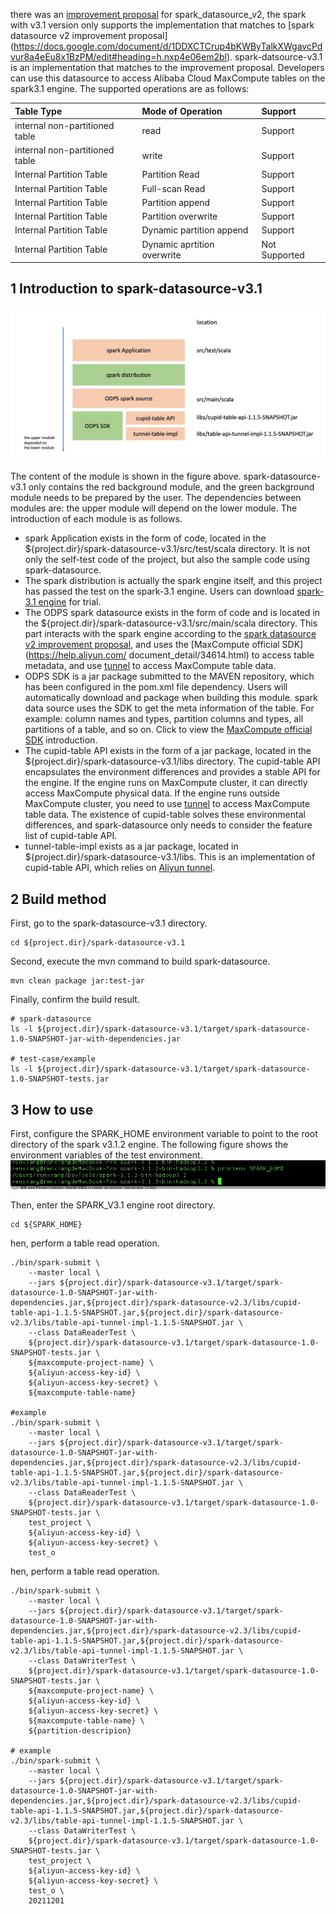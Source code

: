there was an [improvement proposal](https://docs.google.com/document/d/1DDXCTCrup4bKWByTalkXWgavcPdvur8a4eEu8x1BzPM/edit#heading=h.nxp4e06em2bl) for spark_datasource_v2, the spark with v3.1 version only supports the implementation that matches to [spark datasource v2 improvement proposal] (https://docs.google.com/document/d/1DDXCTCrup4bKWByTalkXWgavcPdvur8a4eEu8x1BzPM/edit#heading=h.nxp4e06em2bl). spark-datsource-v3.1 is an implementation that matches to the improvement proposal. Developers can use this datasource to access Alibaba Cloud MaxCompute tables on the spark3.1 engine. The supported operations are as follows:

|Table Type|Mode of Operation|Support|
|:----|:----|:----|
|internal non-partitioned table| read | Support |
|internal non-partitioned table| write | Support
|Internal Partition Table | Partition Read | Support |
|Internal Partition Table | Full-scan Read | Support |
|Internal Partition Table | Partition append | Support |
|Internal Partition Table | Partition overwrite | Support |
|Internal Partition Table | Dynamic partition append | Support |
|Internal Partition Table | Dynamic aprtition overwrite | Not Supported |

## 1 Introduction to spark-datasource-v3.1

![spark-datasource-description](./doc-images/spark_datasource_description-en.jpg)

The content of the module is shown in the figure above. spark-datasource-v3.1 only contains the red background module, and the green background module needs to be prepared by the user. The dependencies between modules are: the upper module will depend on the lower module. The introduction of each module is as follows.

- spark Application exists in the form of code, located in the ${project.dir}/spark-datasource-v3.1/src/test/scala directory. It is not only the self-test code of the project, but also the sample code using spark-datasource.
- The spark distribution is actually the spark engine itself, and this project has passed the test on the spark-3.1 engine. Users can download [spark-3.1 engine](https://archive.apache.org/dist/spark/spark-3.1.2/) for trial.
- The ODPS spark datasource exists in the form of code and is located in the ${project.dir}/spark-datasource-v3.1/src/main/scala directory. This part interacts with the spark engine according to the [spark datasource v2 improvement proposal](https://docs.google.com/document/d/1DDXCTCrup4bKWByTalkXWgavcPdvur8a4eEu8x1BzPM/edit#heading=h.nxp4e06em2bl), and uses the [MaxCompute official SDK](https://help.aliyun.com/ document_detail/34614.html) to access table metadata, and use [tunnel](https://help.aliyun.com/document_detail/27835.html) to access MaxCompute table data.
- ODPS SDK is a jar package submitted to the MAVEN repository, which has been configured in the pom.xml file dependency. Users will automatically download and package when building this module. spark data source uses the SDK to get the meta information of the table. For example: column names and types, partition columns and types, all partitions of a table, and so on. Click to view the [MaxCompute official SDK](https://help.aliyun.com/document_detail/34614.html) introduction.
- The cupid-table API exists in the form of a jar package, located in the ${project.dir}/spark-datasource-v3.1/libs directory. The cupid-table API encapsulates the environment differences and provides a stable API for the engine. If the engine runs on MaxCompute cluster, it can directly access MaxCompute physical data. If the engine runs outside MaxCompute cluster, you need to use [tunnel](https://help.aliyun.com/document_detail/27835.html) to access MaxCompute table data. The existence of cupid-table solves these environmental differences, and spark-datasource only needs to consider the feature list of cupid-table API.
- tunnel-table-impl exists as a jar package, located in ${project.dir}/spark-datasource-v3.1/libs. This is an implementation of cupid-table API, which relies on [Aliyun tunnel](https://help.aliyun.com/document_detail/27835.html).

## 2 Build method

First, go to the spark-datasource-v3.1 directory.
```shell
cd ${project.dir}/spark-datasource-v3.1
```


Second, execute the mvn command to build spark-datasource.
```shell
mvn clean package jar:test-jar
```

Finally, confirm the build result.
```text
# spark-datasource
ls -l ${project.dir}/spark-datasource-v3.1/target/spark-datasource-1.0-SNAPSHOT-jar-with-dependencies.jar

# test-case/example
ls -l ${project.dir}/spark-datasource-v3.1/target/spark-datasource-1.0-SNAPSHOT-tests.jar
``` 

## 3 How to use

First, configure the SPARK_HOME environment variable to point to the root directory of the spark v3.1.2 engine. The following figure shows the environment variables of the test environment.
![spark-home-env](./doc-images/spark_home_env.jpg)

Then, enter the SPARK_V3.1 engine root directory.

```shell
cd ${SPARK_HOME}
```

hen, perform a table read operation.
```shell
./bin/spark-submit \
    --master local \
    --jars ${project.dir}/spark-datasource-v3.1/target/spark-datasource-1.0-SNAPSHOT-jar-with-dependencies.jar,${project.dir}/spark-datasource-v2.3/libs/cupid-table-api-1.1.5-SNAPSHOT.jar,${project.dir}/spark-datasource-v2.3/libs/table-api-tunnel-impl-1.1.5-SNAPSHOT.jar \
    --class DataReaderTest \
    ${project.dir}/spark-datasource-v3.1/target/spark-datasource-1.0-SNAPSHOT-tests.jar \
    ${maxcompute-project-name} \
    ${aliyun-access-key-id} \
    ${aliyun-access-key-secret} \
    ${maxcompute-table-name}
    
#example
./bin/spark-submit \
    --master local \
    --jars ${project.dir}/spark-datasource-v3.1/target/spark-datasource-1.0-SNAPSHOT-jar-with-dependencies.jar,${project.dir}/spark-datasource-v2.3/libs/cupid-table-api-1.1.5-SNAPSHOT.jar,${project.dir}/spark-datasource-v2.3/libs/table-api-tunnel-impl-1.1.5-SNAPSHOT.jar \
    --class DataReaderTest \
    ${project.dir}/spark-datasource-v3.1/target/spark-datasource-1.0-SNAPSHOT-tests.jar \
    test_project \
    ${aliyun-access-key-id} \
    ${aliyun-access-key-secret} \
    test_o
```


hen, perform a table read operation.
```shell
./bin/spark-submit \
    --master local \
    --jars ${project.dir}/spark-datasource-v3.1/target/spark-datasource-1.0-SNAPSHOT-jar-with-dependencies.jar,${project.dir}/spark-datasource-v2.3/libs/cupid-table-api-1.1.5-SNAPSHOT.jar,${project.dir}/spark-datasource-v2.3/libs/table-api-tunnel-impl-1.1.5-SNAPSHOT.jar \
    --class DataWriterTest \
    ${project.dir}/spark-datasource-v3.1/target/spark-datasource-1.0-SNAPSHOT-tests.jar \
    ${maxcompute-project-name} \
    ${aliyun-access-key-id} \
    ${aliyun-access-key-secret} \
    ${maxcompute-table-name} \
    ${partition-descripion} 
    
# example
./bin/spark-submit \
    --master local \
    --jars ${project.dir}/spark-datasource-v3.1/target/spark-datasource-1.0-SNAPSHOT-jar-with-dependencies.jar,${project.dir}/spark-datasource-v2.3/libs/cupid-table-api-1.1.5-SNAPSHOT.jar,${project.dir}/spark-datasource-v2.3/libs/table-api-tunnel-impl-1.1.5-SNAPSHOT.jar \
    --class DataWriterTest \
    ${project.dir}/spark-datasource-v3.1/target/spark-datasource-1.0-SNAPSHOT-tests.jar \
    test_project \
    ${aliyun-access-key-id} \
    ${aliyun-access-key-secret} \
    test_o \
    20211201
```
